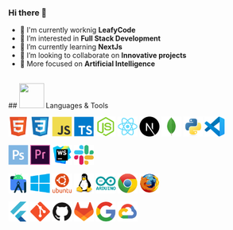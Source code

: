 ### Hi there 👋

<!--
**Sarala-S/Sarala-S** is a ✨ _special_ ✨ repository because its `README.md` (this file) appears on your GitHub profile.

Here are some ideas to get you started:

- 🔭 I’m currently working on LeafyCode
- 🌱 I’m currently learning ...
- 👯 I’m looking to collaborate on ...
- 🤔 I’m looking for help with ...
- 💬 Ask me about ...
- 📫 How to reach me: ...
- 😄 Pronouns: ...
- ⚡ Fun fact: ...
-->
<!-- <p align="center"><img align="left" width="180" height="160" margin-right="60px" src="https://github.com/M0nica/M0nica/blob/main/octomonica/m0nica-octocat-rotating.gif?raw=true" height="180"></p> -->
- :telescope: I'm currently worknig **LeafyCode**
- :eyes: I’m interested in **Full Stack Development**
- :seedling: I’m currently learning **NextJs**
- :revolving_hearts:️ I’m looking to collaborate on **Innovative projects**
- :dart: More focused on **Artificial Intelligence**
<br>
## <img style="height: 50px; width: 50px;" src="https://img.icons8.com/color/48/000000/settings--v1.png"/> Languages & Tools
<p>
<img src="https://raw.githubusercontent.com/devicons/devicon/master/icons/html5/html5-original.svg" alt="html5" width="40" height="40">
<img src="https://raw.githubusercontent.com/devicons/devicon/master/icons/css3/css3-original.svg" alt="css3" width="40" height="40">
<img src="https://raw.githubusercontent.com/devicons/devicon/master/icons/javascript/javascript-original.svg" alt="javascript" width="40" height="40">
<img src="https://github.com/devicons/devicon/blob/master/icons/typescript/typescript-original.svg" alt="typescript" width="40" height="40">

<img src="https://github.com/devicons/devicon/blob/master/icons/nodejs/nodejs-original.svg" alt="nodejs" width="40" height="40">
<img src="https://github.com/devicons/devicon/blob/master/icons/react/react-original.svg" alt="react" width="40" height="40">
<img src="https://github.com/devicons/devicon/blob/master/icons/nextjs/nextjs-original.svg" alt="next" width="40" height="40">

<img src="https://github.com/devicons/devicon/blob/master/icons/mongodb/mongodb-original.svg" alt="mongodb" width="40" height="40">

<img src="https://raw.githubusercontent.com/devicons/devicon/master/icons/python/python-original.svg" alt="python" width="40" height="40">

<img src="https://github.com/devicons/devicon/blob/master/icons/vscode/vscode-original.svg" alt="vscode" width="40" height="40">

</p>
<p>
<img src="https://raw.githubusercontent.com/devicons/devicon/master/icons/photoshop/photoshop-plain.svg" alt="photoshop" width="40" height="40">

<img src="https://github.com/devicons/devicon/blob/master/icons/premierepro/premierepro-original.svg" alt="premierepro" width="40" height="40">

<img src="https://github.com/devicons/devicon/blob/master/icons/webstorm/webstorm-original.svg" alt="webstorm" width="40" height="40">
<img src="https://github.com/devicons/devicon/blob/master/icons/slack/slack-original.svg" alt="slack" width="40" height="40">
</p>
	
<p>

<img src="https://raw.githubusercontent.com/devicons/devicon/master/icons/androidstudio/androidstudio-original.svg" alt="androidstudio" width="40" height="40">
<img src="https://raw.githubusercontent.com/devicons/devicon/master/icons/windows8/windows8-original.svg" alt="windows8" width="40" height="40">
<img src="https://raw.githubusercontent.com/devicons/devicon/master/icons/ubuntu/ubuntu-plain-wordmark.svg" alt="ubuntu" width="40" height="40">
<img src="https://raw.githubusercontent.com/devicons/devicon/master/icons/linux/linux-original.svg" alt="linux" width="40" height="40">
<img src="https://raw.githubusercontent.com/devicons/devicon/master/icons/arduino/arduino-original-wordmark.svg" alt="arduino" width="40" height="40">
<img src="https://raw.githubusercontent.com/devicons/devicon/master/icons/chrome/chrome-original.svg" alt="chrome" width="40" height="40">
<img src="https://raw.githubusercontent.com/devicons/devicon/master/icons/firefox/firefox-original.svg" alt="firefox" width="40" height="40">
</p>
<p>

<img src="https://raw.githubusercontent.com/devicons/devicon/master/icons/flutter/flutter-original.svg" alt="flutter" width="40" height="40">
<img src="https://raw.githubusercontent.com/devicons/devicon/master/icons/git/git-original.svg" alt="git" width="40" height="40">
<img src="https://raw.githubusercontent.com/devicons/devicon/master/icons/github/github-original.svg" alt="github" width="40" height="40">
<img src="https://raw.githubusercontent.com/devicons/devicon/master/icons/gitlab/gitlab-original.svg" alt="gitlab" width="40" height="40">
<img src="https://raw.githubusercontent.com/devicons/devicon/master/icons/google/google-original.svg" alt="google" width="40" height="40">
<img src="https://raw.githubusercontent.com/devicons/devicon/master/icons/googlecloud/googlecloud-original.svg" alt="googlecloud" width="40" height="40">
</p>
<br/>
